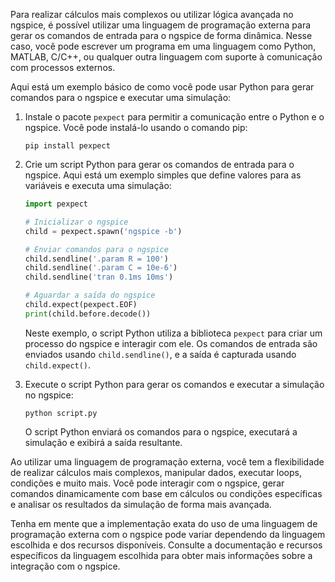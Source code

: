 Para realizar cálculos mais complexos ou utilizar lógica avançada no ngspice, é possível utilizar uma linguagem de programação externa para gerar os comandos de entrada para o ngspice de forma dinâmica. Nesse caso, você pode escrever um programa em uma linguagem como Python, MATLAB, C/C++, ou qualquer outra linguagem com suporte à comunicação com processos externos.

Aqui está um exemplo básico de como você pode usar Python para gerar comandos para o ngspice e executar uma simulação:

1. Instale o pacote `pexpect` para permitir a comunicação entre o Python e o ngspice. Você pode instalá-lo usando o comando pip:

   ```
   pip install pexpect
   ```

2. Crie um script Python para gerar os comandos de entrada para o ngspice. Aqui está um exemplo simples que define valores para as variáveis e executa uma simulação:

   ```python
   import pexpect

   # Inicializar o ngspice
   child = pexpect.spawn('ngspice -b')

   # Enviar comandos para o ngspice
   child.sendline('.param R = 100')
   child.sendline('.param C = 10e-6')
   child.sendline('tran 0.1ms 10ms')

   # Aguardar a saída do ngspice
   child.expect(pexpect.EOF)
   print(child.before.decode())
   ```

   Neste exemplo, o script Python utiliza a biblioteca `pexpect` para criar um processo do ngspice e interagir com ele. Os comandos de entrada são enviados usando `child.sendline()`, e a saída é capturada usando `child.expect()`.

3. Execute o script Python para gerar os comandos e executar a simulação no ngspice:

   ```
   python script.py
   ```

   O script Python enviará os comandos para o ngspice, executará a simulação e exibirá a saída resultante.

Ao utilizar uma linguagem de programação externa, você tem a flexibilidade de realizar cálculos mais complexos, manipular dados, executar loops, condições e muito mais. Você pode interagir com o ngspice, gerar comandos dinamicamente com base em cálculos ou condições específicas e analisar os resultados da simulação de forma mais avançada.

Tenha em mente que a implementação exata do uso de uma linguagem de programação externa com o ngspice pode variar dependendo da linguagem escolhida e dos recursos disponíveis. Consulte a documentação e recursos específicos da linguagem escolhida para obter mais informações sobre a integração com o ngspice.
